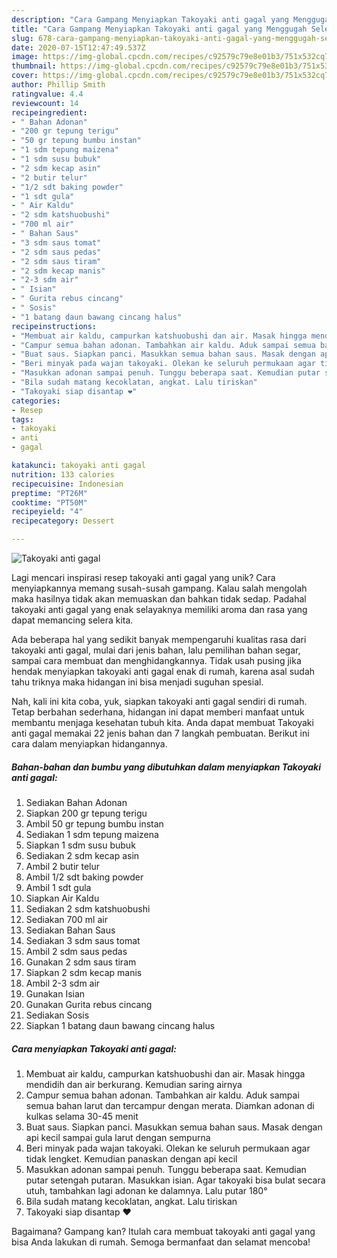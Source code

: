 ```yaml
---
description: "Cara Gampang Menyiapkan Takoyaki anti gagal yang Menggugah Selera"
title: "Cara Gampang Menyiapkan Takoyaki anti gagal yang Menggugah Selera"
slug: 678-cara-gampang-menyiapkan-takoyaki-anti-gagal-yang-menggugah-selera
date: 2020-07-15T12:47:49.537Z
image: https://img-global.cpcdn.com/recipes/c92579c79e8e01b3/751x532cq70/takoyaki-anti-gagal-foto-resep-utama.jpg
thumbnail: https://img-global.cpcdn.com/recipes/c92579c79e8e01b3/751x532cq70/takoyaki-anti-gagal-foto-resep-utama.jpg
cover: https://img-global.cpcdn.com/recipes/c92579c79e8e01b3/751x532cq70/takoyaki-anti-gagal-foto-resep-utama.jpg
author: Phillip Smith
ratingvalue: 4.4
reviewcount: 14
recipeingredient:
- " Bahan Adonan"
- "200 gr tepung terigu"
- "50 gr tepung bumbu instan"
- "1 sdm tepung maizena"
- "1 sdm susu bubuk"
- "2 sdm kecap asin"
- "2 butir telur"
- "1/2 sdt baking powder"
- "1 sdt gula"
- " Air Kaldu"
- "2 sdm katshuobushi"
- "700 ml air"
- " Bahan Saus"
- "3 sdm saus tomat"
- "2 sdm saus pedas"
- "2 sdm saus tiram"
- "2 sdm kecap manis"
- "2-3 sdm air"
- " Isian"
- " Gurita rebus cincang"
- " Sosis"
- "1 batang daun bawang cincang halus"
recipeinstructions:
- "Membuat air kaldu, campurkan katshuobushi dan air. Masak hingga mendidih dan air berkurang. Kemudian saring airnya"
- "Campur semua bahan adonan. Tambahkan air kaldu. Aduk sampai semua bahan larut dan tercampur dengan merata. Diamkan adonan di kulkas selama 30-45 menit"
- "Buat saus. Siapkan panci. Masukkan semua bahan saus. Masak dengan api kecil sampai gula larut dengan sempurna"
- "Beri minyak pada wajan takoyaki. Olekan ke seluruh permukaan agar tidak lengket. Kemudian panaskan dengan api kecil"
- "Masukkan adonan sampai penuh. Tunggu beberapa saat. Kemudian putar setengah putaran. Masukkan isian. Agar takoyaki bisa bulat secara utuh, tambahkan lagi adonan ke dalamnya. Lalu putar 180°"
- "Bila sudah matang kecoklatan, angkat. Lalu tiriskan"
- "Takoyaki siap disantap ❤️"
categories:
- Resep
tags:
- takoyaki
- anti
- gagal

katakunci: takoyaki anti gagal 
nutrition: 133 calories
recipecuisine: Indonesian
preptime: "PT26M"
cooktime: "PT50M"
recipeyield: "4"
recipecategory: Dessert

---
```



![Takoyaki anti gagal](https://img-global.cpcdn.com/recipes/c92579c79e8e01b3/751x532cq70/takoyaki-anti-gagal-foto-resep-utama.jpg)

Lagi mencari inspirasi resep takoyaki anti gagal yang unik? Cara menyiapkannya memang susah-susah gampang. Kalau salah mengolah maka hasilnya tidak akan memuaskan dan bahkan tidak sedap. Padahal takoyaki anti gagal yang enak selayaknya memiliki aroma dan rasa yang dapat memancing selera kita.

Ada beberapa hal yang sedikit banyak mempengaruhi kualitas rasa dari takoyaki anti gagal, mulai dari jenis bahan, lalu pemilihan bahan segar, sampai cara membuat dan menghidangkannya. Tidak usah pusing jika hendak menyiapkan takoyaki anti gagal enak di rumah, karena asal sudah tahu triknya maka hidangan ini bisa menjadi suguhan spesial.




Nah, kali ini kita coba, yuk, siapkan takoyaki anti gagal sendiri di rumah. Tetap berbahan sederhana, hidangan ini dapat memberi manfaat untuk membantu menjaga kesehatan tubuh kita. Anda dapat membuat Takoyaki anti gagal memakai 22 jenis bahan dan 7 langkah pembuatan. Berikut ini cara dalam menyiapkan hidangannya.

<!--inarticleads1-->

##### Bahan-bahan dan bumbu yang dibutuhkan dalam menyiapkan Takoyaki anti gagal:

1. Sediakan  Bahan Adonan
1. Siapkan 200 gr tepung terigu
1. Ambil 50 gr tepung bumbu instan
1. Sediakan 1 sdm tepung maizena
1. Siapkan 1 sdm susu bubuk
1. Sediakan 2 sdm kecap asin
1. Ambil 2 butir telur
1. Ambil 1/2 sdt baking powder
1. Ambil 1 sdt gula
1. Siapkan  Air Kaldu
1. Sediakan 2 sdm katshuobushi
1. Sediakan 700 ml air
1. Sediakan  Bahan Saus
1. Sediakan 3 sdm saus tomat
1. Ambil 2 sdm saus pedas
1. Gunakan 2 sdm saus tiram
1. Siapkan 2 sdm kecap manis
1. Ambil 2-3 sdm air
1. Gunakan  Isian
1. Gunakan  Gurita rebus cincang
1. Sediakan  Sosis
1. Siapkan 1 batang daun bawang cincang halus




<!--inarticleads2-->

##### Cara menyiapkan Takoyaki anti gagal:

1. Membuat air kaldu, campurkan katshuobushi dan air. Masak hingga mendidih dan air berkurang. Kemudian saring airnya
1. Campur semua bahan adonan. Tambahkan air kaldu. Aduk sampai semua bahan larut dan tercampur dengan merata. Diamkan adonan di kulkas selama 30-45 menit
1. Buat saus. Siapkan panci. Masukkan semua bahan saus. Masak dengan api kecil sampai gula larut dengan sempurna
1. Beri minyak pada wajan takoyaki. Olekan ke seluruh permukaan agar tidak lengket. Kemudian panaskan dengan api kecil
1. Masukkan adonan sampai penuh. Tunggu beberapa saat. Kemudian putar setengah putaran. Masukkan isian. Agar takoyaki bisa bulat secara utuh, tambahkan lagi adonan ke dalamnya. Lalu putar 180°
1. Bila sudah matang kecoklatan, angkat. Lalu tiriskan
1. Takoyaki siap disantap ❤️




Bagaimana? Gampang kan? Itulah cara membuat takoyaki anti gagal yang bisa Anda lakukan di rumah. Semoga bermanfaat dan selamat mencoba!
